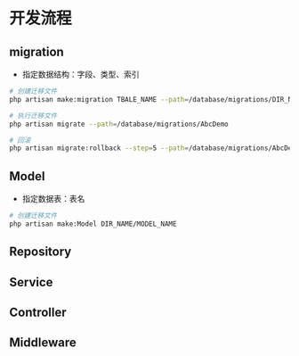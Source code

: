 # 开发流程

## migration

* 指定数据结构：字段、类型、索引

```bash
# 创建迁移文件
php artisan make:migration TBALE_NAME --path=/database/migrations/DIR_NAME

# 执行迁移文件
php artisan migrate --path=/database/migrations/AbcDemo

# 回滚
php artisan migrate:rollback --step=5 --path=/database/migrations/AbcDemo
```

## Model

* 指定数据表：表名

```bash
# 创建迁移文件
php artisan make:Model DIR_NAME/MODEL_NAME 
```

## Repository

## Service

## Controller

## Middleware
